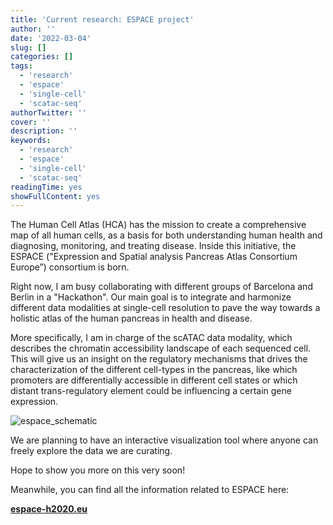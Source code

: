 ```yaml
---
title: 'Current research: ESPACE project'
author: ''
date: '2022-03-04'
slug: []
categories: []
tags:
  - 'research'
  - 'espace'
  - 'single-cell'
  - 'scatac-seq'
authorTwitter: ''
cover: ''
description: ''
keywords:
  - 'research'
  - 'espace'
  - 'single-cell'
  - 'scatac-seq'
readingTime: yes
showFullContent: yes
---
```


The Human Cell Atlas (HCA) has the mission to create a comprehensive map of all human cells, as a basis for both understanding human health and diagnosing, monitoring, and treating disease. Inside this initiative, the ESPACE ("Expression and Spatial analysis Pancreas Atlas Consortium Europe”) consortium is born.

Right now, I am busy collaborating with different groups of Barcelona and Berlin in a "Hackathon". Our main goal is to integrate and harmonize different data modalities at single-cell resolution to pave the way towards a holistic atlas of the human pancreas in health and disease. 

More specifically, I am in charge of the scATAC data modality, which describes the chromatin accessibility landscape of each sequenced cell. This will give us an insight on the regulatory mechanisms that drives the characterization of the different cell-types in the pancreas, like which promoters are differentially accessible in different cell states or which distant trans-regulatory element could be influencing a certain gene expression.

![espace_schematic](/img/espace_schematic.png)

We are planning to have an interactive visualization tool where anyone can freely explore the data we are curating.

Hope to show you more on this very soon! 

Meanwhile, you can find all the information related to ESPACE here:

[**espace-h2020.eu**](https://www.espace-h2020.eu/)

